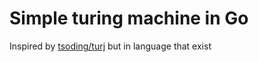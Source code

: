 # Simple turing machine in Go

Inspired by [tsoding/turj](https://github.com/tsoding/turj) but in language that exist
